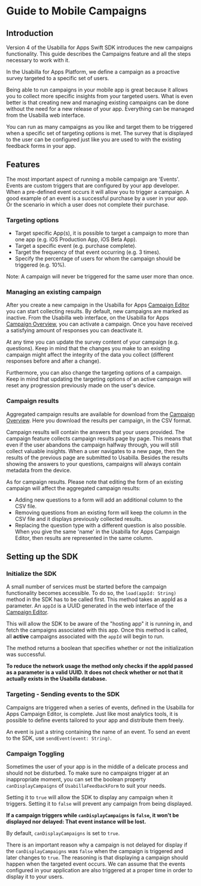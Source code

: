# Guide to Mobile Campaigns

## Introduction
Version 4 of the Usabilla for Apps Swift SDK introduces the new campaigns functionality.
This guide describes the Campaigns feature and all the steps necessary to work with it.

In the Usabilla for Apps Platform, we define a campaign as a proactive survey targeted to a specific set of users.

Being able to run campaigns in your mobile app is great because it allows you to collect more specific insights from your targeted users. What is even better is that creating new and managing existing campaigns can be done without the need for a new release of your app. Everything can be managed from the Usabilla web interface.

You can run as many campaigns as you like and target them to be triggered when a specific set of targeting options is met. The survey that is displayed to the user can be configured just like you are used to with the existing feedback forms in your app.

## Features

The most important aspect of running a mobile campaign are 'Events'. Events are custom triggers that are configured by your app developer. When a pre-defined event occurs it will allow you to trigger a campaign. A good example of an event is a successful purchase by a user in your app. Or the scenario in which a user does not complete their purchase.

### Targeting options

- Target specific App(s), it is possible to target a campaign to more than one app (e.g. iOS Production App, iOS Beta App).
- Target a specific event (e.g. purchase complete).
- Target the frequency of that event occurring (e.g. 3 times).
- Specify the percentage of users for whom the campaign should be triggered (e.g. 10%).

Note: A campaign will never be triggered for the same user more than once.

### Managing an existing campaign

After you create a new campaign in the Usabilla for Apps [Campaign Editor](https://app.usabilla.com/member/live/apps/campaigns/add) you can start collecting results. By default, new campaigns are marked as inactive. From the Usabilla web interface, on the Usabilla for Apps [Campaign Overview](https://app.usabilla.com/member/#/apps/campaigns/overview/), you can activate a campaign. Once you have received a satisfying amount of responses you can deactivate it.

At any time you can update the survey content of your campaign (e.g. questions). Keep in mind that the changes you make to an existing campaign might affect the integrity of the data you collect (different responses before and after a change).

Furthermore, you can also change the targeting options of a campaign. Keep in mind that updating the targeting options of an active campaign will reset any progression previously made on the user's device.

### Campaign results

Aggregated campaign results are available for download from the [Campaign Overview](https://app.usabilla.com/member/#/apps/campaigns/overview/). Here you download the results per campaign, in the CSV format.

Campaign results will contain the answers that your users provided. The campaign feature collects campaign results page by page. This means that even if the user abandons the campaign halfway through, you will still collect valuable insights. When a user navigates to a new page, then the results of the previous page are submitted to Usabilla. Besides the results showing the answers to your questions, campaigns will always contain metadata from the device. 

As for campaign results. Please note that editing the form of an existing campaign will affect the aggregated campaign results:

- Adding new questions to a form will add an additional column to the CSV file.
- Removing questions from an existing form will keep the column in the CSV file and it displays previously collected results.
- Replacing the question type with a different question is also possible. When you give the same 'name' in the Usabilla for Apps Campaign Editor, then results are represented in the same column. 

## Setting up the SDK

### Initialize the SDK

A small number of services must be started before the campaign functionality becomes accessible.
To do so, the `load(appId: String)` method in the SDK has to be called first.
This method takes an appId as a parameter. An `appId` is a UUID generated in the web interface of the [Campaign Editor](https://app.usabilla.com/member/live/apps/campaigns/add).

This will allow the SDK to be aware of the "hosting app" it is running in, and fetch the campaigns associated with this app.
Once this method is called, all **active** campaigns associated with the `appId` will begin to run.

The method returns a boolean that specifies whether or not the initialization was successful.

**To reduce the network usage the method only checks if the appId passed as a parameter is a valid UUID. It does not check whether or not that it actually exists in the Usabilla database.**

### Targeting - Sending events to the SDK

Campaigns are triggered when a series of events, defined in the Usabilla for Apps Campaign Editor, is complete.
Just like most analytics tools, it is possible to define events tailored to your app and distribute them freely.

An event is just a string containing the name of an event.
To send an event to the SDK, use `sendEvent(event: String)`.

### Campaign Toggling

Sometimes the user of your app is in the middle of a delicate process and should not be disturbed.
To make sure no campaigns trigger at an inappropriate moment, you can set the boolean property `canDisplayCampaigns` of `UsabillaFeedbackForm` to suit your needs.

Setting it to `true` will allow the SDK to display any campaign when it triggers.
Setting it to `false` will prevent any campaign from being displayed.

**If a campaign triggers while `canDisplayCampaigns` is `false`, it won't be displayed nor delayed: That event instance will be lost.**

By default, `canDisplayCampaigns` is set to `true`.

There is an important reason why a campaign is not delayed for display if the `canDisplayCampaigns` was `false` when the campaign is triggered and later changes to `true`. The reasoning is that displaying a campaign should happen when the targeted event occurs. We can assume that the events configured in your application are also triggered at a proper time in order to display it to your users.
